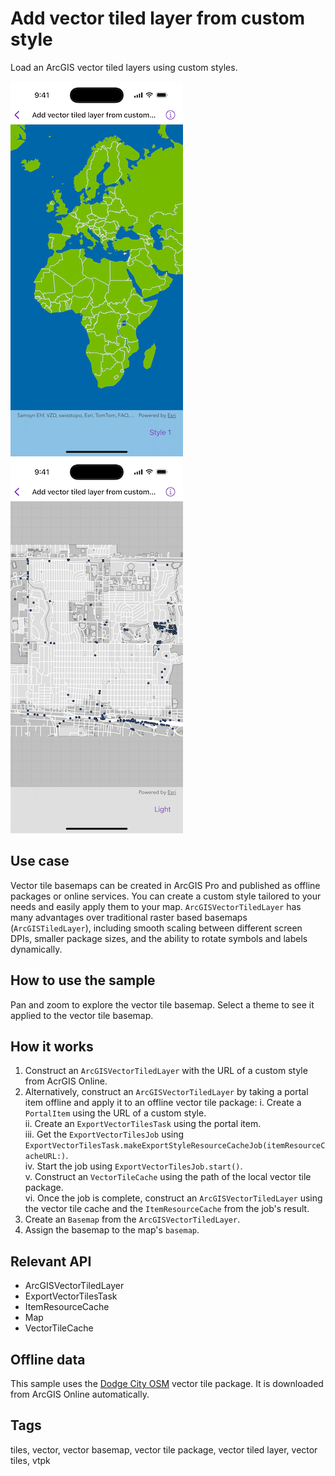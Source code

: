 # Add vector tiled layer from custom style

Load an ArcGIS vector tiled layers using custom styles.

![Screenshot of Add vector tiled layer from custom style sample](add-vector-tiled-layer-from-custom-style-1.png)
![Screenshot of Add vector tiled layer from custom style sample](add-vector-tiled-layer-from-custom-style-2.png)

## Use case

Vector tile basemaps can be created in ArcGIS Pro and published as offline packages or online services. You can create a custom style tailored to your needs and easily apply them to your map. `ArcGISVectorTiledLayer` has many advantages over traditional raster based basemaps (`ArcGISTiledLayer`), including smooth scaling between different screen DPIs, smaller package sizes, and the ability to rotate symbols and labels dynamically.

## How to use the sample

Pan and zoom to explore the vector tile basemap. Select a theme to see it applied to the vector tile basemap.

## How it works

1. Construct an `ArcGISVectorTiledLayer` with the URL of a custom style from AcrGIS Online.
2. Alternatively, construct an `ArcGISVectorTiledLayer` by taking a portal item offline and apply it to an offline vector tile package:
    i. Create a `PortalItem` using the URL of a custom style.  
    ii. Create an `ExportVectorTilesTask` using the portal item.  
    iii. Get the `ExportVectorTilesJob` using `ExportVectorTilesTask.makeExportStyleResourceCacheJob(itemResourceCacheURL:)`.  
    iv. Start the job using  `ExportVectorTilesJob.start()`.  
    v. Construct an `VectorTileCache` using the path of the local vector tile package.  
    vi. Once the job is complete, construct an `ArcGISVectorTiledLayer` using the vector tile cache and the `ItemResourceCache` from the job's result.  
3. Create an `Basemap` from the `ArcGISVectorTiledLayer`.
4. Assign the basemap to the map's `basemap`.

## Relevant API

* ArcGISVectorTiledLayer
* ExportVectorTilesTask
* ItemResourceCache
* Map
* VectorTileCache

## Offline data

This sample uses the [Dodge City OSM](https://www.arcgis.com/home/item.html?id=f4b742a57af344988b02227e2824ca5f) vector tile package. It is downloaded from ArcGIS Online automatically.

## Tags

tiles, vector, vector basemap, vector tile package, vector tiled layer, vector tiles, vtpk
